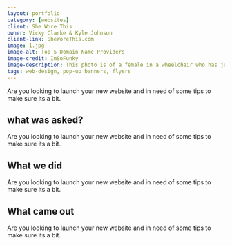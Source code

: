 ```yaml
---
layout: portfolio
category: [websites]
client: She Wore This
owner: Vicky Clarke & Kyle Johnson
client-link: SheWoreThis.com
image: 1.jpg
image-alt: Top 5 Domain Name Providers
image-credit: ImSoFunky
image-description: This photo is of a female in a wheelchair who has just finished a wheelchair rugby game and is pushing herself across the court with a smile.
tags: web-design, pop-up banners, flyers
---
```


Are you looking to launch your new website and in need of some tips to make sure its a bit.

## what was asked?
Are you looking to launch your new website and in need of some tips to make sure its a bit.

## What we did
Are you looking to launch your new website and in need of some tips to make sure its a bit.

## What came out
Are you looking to launch your new website and in need of some tips to make sure its a bit.